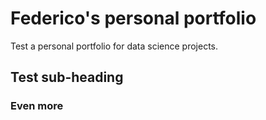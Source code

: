 # Federico's personal portfolio

Test a personal portfolio for data science projects.

## Test sub-heading

### Even more
